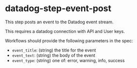 # datadog-step-event-post

This step posts an event to the Datadog event stream.

This requires a datadog connection with API and User keys.

Workflows should provide the following parameters in the spec:

* `event_title`: (string) the title for the event
* `event_text`: (string) the body of the event
* `event_type`: (string) one of: error, warning, info, success
